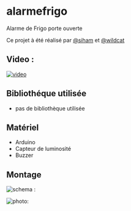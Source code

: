 # alarmefrigo

Alarme de Frigo porte ouverte

Ce projet à été réalisé par [@siham](https://github.com/siham87) et [@wildcat](https://github.com/wildcat7534)

## Video :
[![video](https://img.youtube.com/vi/rAtIEVhXILA/0.jpg)](https://www.youtube.com/watch?v=rAtIEVhXILA)


## **Bibliothéque utilisée**
+ pas de bibliothèque utilisée

## **Matériel**
+ Arduino
+ Capteur de luminosité
+ Buzzer

## **Montage**

![schema : ](alarmfrigo_bb.jpg)

![photo: ](photo1.jpg)
